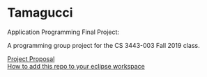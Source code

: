 Tamagucci
======================================
Application Programming Final Project:

A programming group project for the CS 3443-003 Fall 2019 class.

[Project Proposal](https://docs.google.com/presentation/d/10OqUson-jxoUr7uXWovNMoF_k4AyGR3fA46TXLdNxeQ/edit?usp=sharing)  
[How to add this repo to your eclipse workspace](https://github.com/collab-uniba/socialcde4eclipse/wiki/How-to-import-a-GitHub-project-into-Eclipse)
